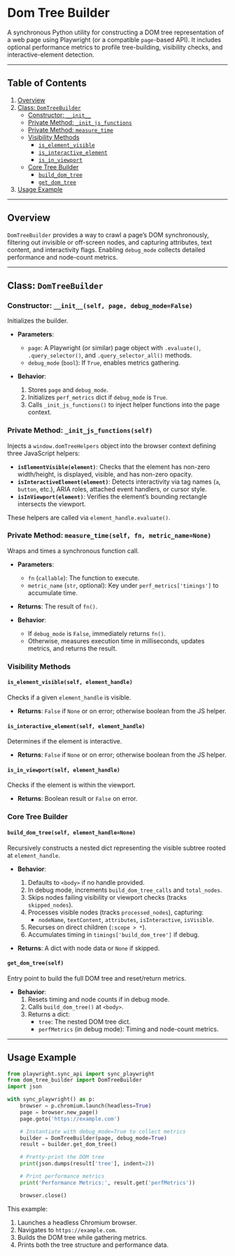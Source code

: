 # Dom Tree Builder

A synchronous Python utility for constructing a DOM tree representation of a web page using Playwright (or a compatible `page`-based API). It includes optional performance metrics to profile tree-building, visibility checks, and interactive-element detection.

---

## Table of Contents

1. [Overview](#overview)
2. [Class: `DomTreeBuilder`](#class-domtreebuilder)
   - [Constructor: `__init__`](#constructor-init)
   - [Private Method: `_init_js_functions`](#private-method-_init_js_functions)
   - [Private Method: `measure_time`](#private-method-measure_time)
   - [Visibility Methods](#visibility-methods)
     - [`is_element_visible`](#is_element_visible)
     - [`is_interactive_element`](#is_interactive_element)
     - [`is_in_viewport`](#is_in_viewport)
   - [Core Tree Builder](#core-tree-builder)
     - [`build_dom_tree`](#build_dom_tree)
     - [`get_dom_tree`](#get_dom_tree)
3. [Usage Example](#usage-example)

---

## Overview

`DomTreeBuilder` provides a way to crawl a page’s DOM synchronously, filtering out invisible or off-screen nodes, and capturing attributes, text content, and interactivity flags. Enabling `debug_mode` collects detailed performance and node-count metrics.

---

## Class: `DomTreeBuilder`

### Constructor: `__init__(self, page, debug_mode=False)`

Initializes the builder.

- **Parameters**:
  - `page`: A Playwright (or similar) page object with `.evaluate()`, `.query_selector()`, and `.query_selector_all()` methods.
  - `debug_mode` (`bool`): If `True`, enables metrics gathering.

- **Behavior**:
  1. Stores `page` and `debug_mode`.
  2. Initializes `perf_metrics` dict if `debug_mode` is `True`.
  3. Calls `_init_js_functions()` to inject helper functions into the page context.

### Private Method: `_init_js_functions(self)`

Injects a `window.domTreeHelpers` object into the browser context defining three JavaScript helpers:

- **`isElementVisible(element)`**: Checks that the element has non-zero width/height, is displayed, visible, and has non-zero opacity.
- **`isInteractiveElement(element)`**: Detects interactivity via tag names (`a`, `button`, etc.), ARIA roles, attached event handlers, or cursor style.
- **`isInViewport(element)`**: Verifies the element’s bounding rectangle intersects the viewport.

These helpers are called via `element_handle.evaluate()`.

### Private Method: `measure_time(self, fn, metric_name=None)`

Wraps and times a synchronous function call.

- **Parameters**:
  - `fn` (`callable`): The function to execute.
  - `metric_name` (`str`, optional): Key under `perf_metrics['timings']` to accumulate time.

- **Returns**: The result of `fn()`.

- **Behavior**:
  - If `debug_mode` is `False`, immediately returns `fn()`.
  - Otherwise, measures execution time in milliseconds, updates metrics, and returns the result.

### Visibility Methods

#### `is_element_visible(self, element_handle)`

Checks if a given `element_handle` is visible.

- **Returns**: `False` if `None` or on error; otherwise boolean from the JS helper.

#### `is_interactive_element(self, element_handle)`

Determines if the element is interactive.

- **Returns**: `False` if `None` or on error; otherwise boolean from the JS helper.

#### `is_in_viewport(self, element_handle)`

Checks if the element is within the viewport.

- **Returns**: Boolean result or `False` on error.

### Core Tree Builder

#### `build_dom_tree(self, element_handle=None)`

Recursively constructs a nested dict representing the visible subtree rooted at `element_handle`.

- **Behavior**:
  1. Defaults to `<body>` if no handle provided.
  2. In debug mode, increments `build_dom_tree_calls` and `total_nodes`.
  3. Skips nodes failing visibility or viewport checks (tracks `skipped_nodes`).
  4. Processes visible nodes (tracks `processed_nodes`), capturing:
     - `nodeName`, `textContent`, `attributes`, `isInteractive`, `isVisible`.
  5. Recurses on direct children (`:scope > *`).
  6. Accumulates timing in `timings['build_dom_tree']` if debug.

- **Returns**: A dict with node data or `None` if skipped.

#### `get_dom_tree(self)`

Entry point to build the full DOM tree and reset/return metrics.

- **Behavior**:
  1. Resets timing and node counts if in debug mode.
  2. Calls `build_dom_tree()` at `<body>`.
  3. Returns a dict:
     - `tree`: The nested DOM tree dict.
     - `perfMetrics` (in debug mode): Timing and node-count metrics.

---

## Usage Example

```python
from playwright.sync_api import sync_playwright
from dom_tree_builder import DomTreeBuilder
import json

with sync_playwright() as p:
    browser = p.chromium.launch(headless=True)
    page = browser.new_page()
    page.goto('https://example.com')

    # Instantiate with debug_mode=True to collect metrics
    builder = DomTreeBuilder(page, debug_mode=True)
    result = builder.get_dom_tree()

    # Pretty-print the DOM tree
    print(json.dumps(result['tree'], indent=2))

    # Print performance metrics
    print('Performance Metrics:', result.get('perfMetrics'))

    browser.close()
```

This example:

1. Launches a headless Chromium browser.
2. Navigates to `https://example.com`.
3. Builds the DOM tree while gathering metrics.
4. Prints both the tree structure and performance data.
